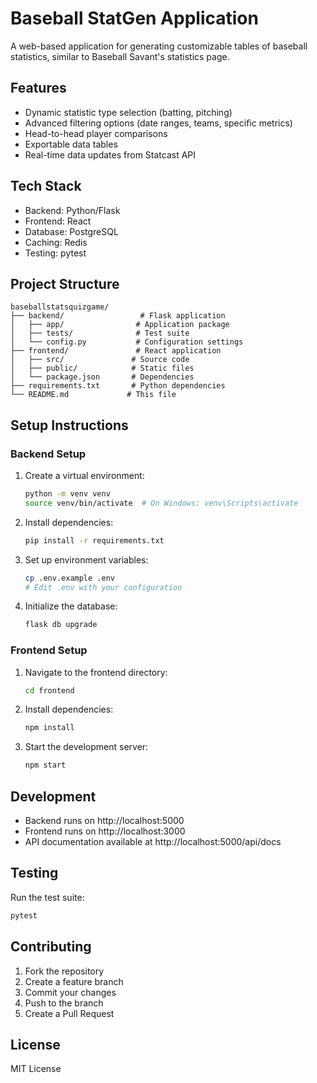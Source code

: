 # Baseball StatGen Application

A web-based application for generating customizable tables of baseball statistics, similar to Baseball Savant's statistics page.

## Features

- Dynamic statistic type selection (batting, pitching)
- Advanced filtering options (date ranges, teams, specific metrics)
- Head-to-head player comparisons
- Exportable data tables
- Real-time data updates from Statcast API

## Tech Stack

- Backend: Python/Flask
- Frontend: React
- Database: PostgreSQL
- Caching: Redis
- Testing: pytest

## Project Structure

```
baseballstatsquizgame/
├── backend/                 # Flask application
│   ├── app/                # Application package
│   ├── tests/              # Test suite
│   └── config.py           # Configuration settings
├── frontend/               # React application
│   ├── src/               # Source code
│   ├── public/            # Static files
│   └── package.json       # Dependencies
├── requirements.txt       # Python dependencies
└── README.md             # This file
```

## Setup Instructions

### Backend Setup

1. Create a virtual environment:
   ```bash
   python -m venv venv
   source venv/bin/activate  # On Windows: venv\Scripts\activate
   ```

2. Install dependencies:
   ```bash
   pip install -r requirements.txt
   ```

3. Set up environment variables:
   ```bash
   cp .env.example .env
   # Edit .env with your configuration
   ```

4. Initialize the database:
   ```bash
   flask db upgrade
   ```

### Frontend Setup

1. Navigate to the frontend directory:
   ```bash
   cd frontend
   ```

2. Install dependencies:
   ```bash
   npm install
   ```

3. Start the development server:
   ```bash
   npm start
   ```

## Development

- Backend runs on http://localhost:5000
- Frontend runs on http://localhost:3000
- API documentation available at http://localhost:5000/api/docs

## Testing

Run the test suite:
```bash
pytest
```

## Contributing

1. Fork the repository
2. Create a feature branch
3. Commit your changes
4. Push to the branch
5. Create a Pull Request

## License

MIT License 